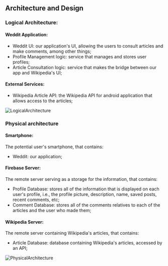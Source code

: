
## Architecture and Design

### Logical Architecture:

#### Weddit Application:

- Weddit UI: our application's UI, allowing the users to consult articles and make comments, among other things;
- Profile Management logic:  service that manages and stores user profiles;
- Article Consultation logic: service that makes the bridge between our app and Wikipedia's UI;

#### External Services:

- Wikipedia Article API: the Wikipedia API for android application that allows access to the articles;

![LogicalArchitecture](https://github.com/FEUP-LEIC-ES-2022-23/2LEIC04T2/blob/main/images/LogicalArchitecture.png)

### Physical architecture

#### Smartphone:

The potential user's smartphone, that contains:

- Weddit: our application;

#### Firebase Server:

The remote server serving as a storage for the information, that contains:

- Profile Database: stores all of the information that is displayed on each user's profile, i.e., the profile picture, description, name, saved posts, recent comments, etc;
- Comment Database: stores all of the comments relatives to each of the articles and the user who made them;

#### Wikipedia Server:

The remote server containing Wikipedia's articles, that contains:

- Article Database: database containing Wikipedia's articles, accessed by an API;

![PhysicalArchitecture](https://github.com/FEUP-LEIC-ES-2022-23/2LEIC04T2/blob/main/images/PhysicalArchitecture.png)

